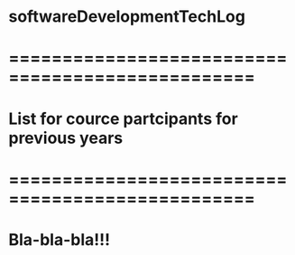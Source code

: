 #
#  softwareDevelopmentTechLog
#
#  =================================================
#  List for cource partcipants for previous years
#  =================================================
#
# Bla-bla-bla!!!
